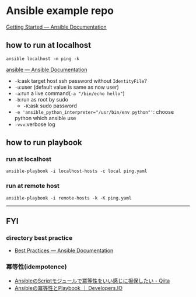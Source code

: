 # Ansible example repo

[Getting Started — Ansible Documentation]( https://docs.ansible.com/ansible/2.6/user_guide/intro_getting_started.html )

## how to run at localhost
```
ansible localhost -m ping -k
```

[ansible — Ansible Documentation]( https://docs.ansible.com/ansible/2.6/cli/ansible.html )
* `-k`:ask target host ssh password without `IdentityFile`?
* `-u`:user (default value is same as now user)
* `-a`:run a live command(`-a "/bin/echo hello"`)
* `-b`:run as root by sudo
  * `-K`:ask sudo password
* `-e 'ansible_python_interpreter="/usr/bin/env python"'`: choose python which ansible use
* `-vvv`:verbose log

## how to run playbook

### run at localhost
```
ansible-playbook -i localhost-hosts -c local ping.yaml
```

### run at remote host
```
ansible-playbook -i remote-hosts -k -K ping.yaml
```

----

## FYI
### directory best practice
* [Best Practices — Ansible Documentation]( https://docs.ansible.com/ansible/latest/user_guide/playbooks_best_practices.html#directory-layout )

### 冪等性(idempotence)
* [AnsibleのScriptモジュールで冪等性をいい感じに担保したい \- Qiita]( https://qiita.com/Gustav/items/cbc937cfdfb1ba6efd42 )
* [Ansibleの冪等性とPlaybook ｜ Developers\.IO]( https://dev.classmethod.jp/server-side/ansible/ansible_playbook_with_idempotence/ )
